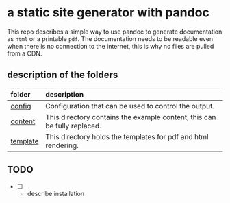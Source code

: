 # a static site generator with pandoc

This repo describes a simple way to use pandoc to generate documentation as `html` or a printable `pdf`. 
The documentation needs to be readable even when there is no connection to the internet, this is why no files are pulled from a CDN.

## description of the folders

| folder                      | description                                                              |
|:----------------------------|:-------------------------------------------------------------------------|
| [config][config-folder]     | Configuration that can be used to control the output.                    |
| [content][content-folder]   | This directory contains the example content, this can be fully replaced. |
| [template][template-folder] | This directory holds the templates for pdf and html rendering.           |


## TODO

- [ ] - describe installation







<!-- Folders that are used in this project  -->
[config-folder]: ./config/
[content-folder]: ./content/
[template-folder]: ./template/

